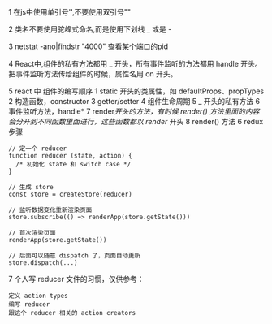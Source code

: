 1 在js中使用单引号'',不要使用双引号""

2 类名不要使用驼峰式命名,而是使用下划线 _ 或是 -

3 netstat -ano|findstr "4000" 查看某个端口的pid

4 React中,组件的私有方法都用 _ 开头，所有事件监听的方法都用 handle 开头。把事件监听方法传给组件的时候，属性名用 on 开头。

5 react 中  组件的编写顺序
    1 static 开头的类属性，如 defaultProps、propTypes
    2 构造函数，constructor
    3 getter/setter
    4 组件生命周期
    5 _ 开头的私有方法
    6 事件监听方法，handle*
    7 render*开头的方法，有时候 render() 方法里面的内容会分开到不同函数里面进行，这些函数都以 render* 开头
    8 render() 方法
6 redux步骤

    // 定一个 reducer
    function reducer (state, action) {
      /* 初始化 state 和 switch case */
    }

    // 生成 store
    const store = createStore(reducer)

    // 监听数据变化重新渲染页面
    store.subscribe(() => renderApp(store.getState()))

    // 首次渲染页面
    renderApp(store.getState()) 

    // 后面可以随意 dispatch 了，页面自动更新
    store.dispatch(...)
    
7 个人写 reducer 文件的习惯，仅供参考：

    定义 action types
    编写 reducer
    跟这个 reducer 相关的 action creators
